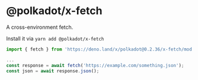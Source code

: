 # @polkadot/x-fetch

A cross-environment fetch.

Install it via `yarn add @polkadot/x-fetch`

```js
import { fetch } from 'https://deno.land/x/polkadot@0.2.36/x-fetch/mod.ts';

...
const response = await fetch('https://example.com/something.json');
const json = await response.json();
```
